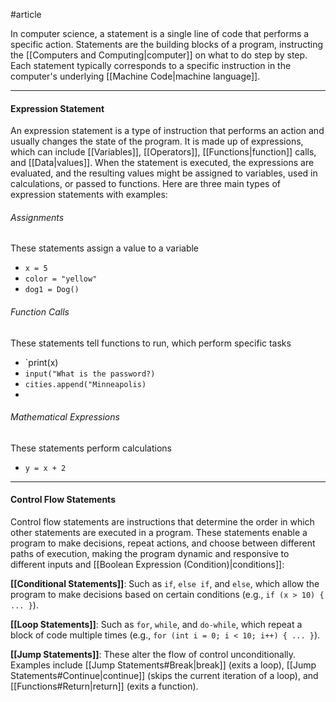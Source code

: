 #article 

In computer science, a statement is a single line of code that performs a specific action. Statements are the building blocks of a program, instructing the [[Computers and Computing|computer]] on what to do step by step. Each statement typically corresponds to a specific instruction in the computer's underlying [[Machine Code|machine language]].

---
#### Expression Statement

An expression statement is a type of instruction that performs an action and usually changes the state of the program. It is made up of expressions, which can include [[Variables]], [[Operators]], [[Functions|function]] calls, and [[Data|values]]. When the statement is executed, the expressions are evaluated, and the resulting values might be assigned to variables, used in calculations, or passed to functions. Here are three main types of expression statements with examples:

###### Assignments
These statements assign a value to a variable
* `x = 5`
* `color = "yellow"`
* `dog1 = Dog()`

###### Function Calls
These statements tell functions to run, which perform specific tasks
* `print(x)
* `input("What is the password?)`
* `cities.append("Minneapolis)`
* 
###### Mathematical Expressions
These statements perform calculations
* `y = x + 2` 

---
#### Control Flow Statements

Control flow statements are instructions that determine the order in which other statements are executed in a program. These statements enable a program to make decisions, repeat actions, and choose between different paths of execution, making the program dynamic and responsive to different inputs and [[Boolean Expression (Condition)|conditions]]:

**[[Conditional Statements]]**: Such as `if`, `else if`, and `else`, which allow the program to make decisions based on certain conditions (e.g., `if (x > 10) { ... }`).

**[[Loop Statements]]**: Such as `for`, `while`, and `do-while`, which repeat a block of code multiple times (e.g., `for (int i = 0; i < 10; i++) { ... }`).

**[[Jump Statements]]**: These alter the flow of control unconditionally. Examples include [[Jump Statements#Break|break]] (exits a loop), [[Jump Statements#Continue|continue]] (skips the current iteration of a loop), and [[Functions#Return|return]] (exits a function).
